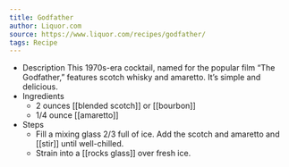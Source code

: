 ```yaml
---
title: Godfather
author: Liquor.com
source: https://www.liquor.com/recipes/godfather/
tags: Recipe
---
```


- Description
  This 1970s-era cocktail, named for the popular film “The Godfather,” features scotch whisky and amaretto. It’s simple and delicious.
- Ingredients
	- 2 ounces [[blended scotch]] or [[bourbon]]
	- 1/4 ounce [[amaretto]]
- Steps
	- Fill a mixing glass 2/3 full of ice. Add the scotch and amaretto and [[stir]] until well-chilled.
	- Strain into a [[rocks glass]] over fresh ice.